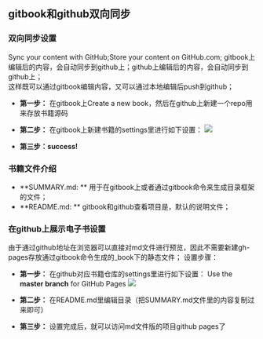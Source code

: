 ## gitbook和github双向同步

### 双向同步设置
Sync your content with GitHub;Store your content on GitHub.com;
gitbook上编辑后的内容，会自动同步到github上；github上编辑后的内容，会自动同步到github上；  
这样既可以通过gitbook编辑内容，又可以通过本地编辑后push到github；
* **第一步：** 在gitbook上Create a new book，然后在github上新建一个repo用来存放书籍源码
* **第二步：** 在gitbook上新建书籍的settings里进行如下设置：
![](http://p4z4c6ik8.bkt.clouddn.com/gitbook_github1.jpeg)

* **第三步：success!**

### 书籍文件介绍
* **SUMMARY.md: ** 用于在gitbook上或者通过gitbook命令来生成目录框架的文件；
* **README.md: ** gitbook和github查看项目是，默认的说明文件；

### 在github上展示电子书设置
由于通过github地址在浏览器可以直接对md文件进行预览，因此不需要新建gh-pages存放通过gitbook命令生成的_book下的静态文件；
设置步骤：
* **第一步：** 在github对应书籍仓库的settings里进行如下设置：
Use the **master branch** for GitHub Pages
![](http://p4z4c6ik8.bkt.clouddn.com/gitbook_github2.png)

* **第二步：** 在README.md里编辑目录（把SUMMARY.md文件里的内容复制过来即可）
* **第三步：** 设置完成后，就可以访问md文件版的项目github pages了







